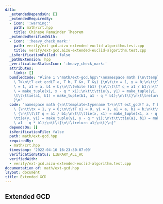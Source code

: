 ```yaml
---
data:
  _extendedDependsOn: []
  _extendedRequiredBy:
  - icon: ':warning:'
    path: math/crt.hpp
    title: Chinese Remainder Theorem
  _extendedVerifiedWith:
  - icon: ':heavy_check_mark:'
    path: verify/ext-gcd.aizu-extended-euclid-algorithm.test.cpp
    title: verify/ext-gcd.aizu-extended-euclid-algorithm.test.cpp
  _isVerificationFailed: false
  _pathExtension: hpp
  _verificationStatusIcon: ':heavy_check_mark:'
  attributes:
    links: []
  bundledCode: "#line 1 \"math/ext-gcd.hpp\"\nnamespace math {\n\ttemplate<typename\
    \ T>\n\tT ext_gcd(T a, T b, T &x, T &y) {\n\t\tx = 1, y = 0;\n\t\tT x1 = 0, y1\
    \ = 1, a1 = a, b1 = b;\n\t\twhile (b1) {\n\t\t\tT q = a1 / b1;\n\t\t\ttie(x, x1)\
    \ = make_tuple(x1, x - q * x1);\n\t\t\ttie(y, y1) = make_tuple(y1, y - q * y1);\n\
    \t\t\ttie(a1, b1) = make_tuple(b1, a1 - q * b1);\n\t\t}\n\t\treturn a1;\n\t}\n\
    }\n"
  code: "namespace math {\n\ttemplate<typename T>\n\tT ext_gcd(T a, T b, T &x, T &y)\
    \ {\n\t\tx = 1, y = 0;\n\t\tT x1 = 0, y1 = 1, a1 = a, b1 = b;\n\t\twhile (b1)\
    \ {\n\t\t\tT q = a1 / b1;\n\t\t\ttie(x, x1) = make_tuple(x1, x - q * x1);\n\t\t\
    \ttie(y, y1) = make_tuple(y1, y - q * y1);\n\t\t\ttie(a1, b1) = make_tuple(b1,\
    \ a1 - q * b1);\n\t\t}\n\t\treturn a1;\n\t}\n}"
  dependsOn: []
  isVerificationFile: false
  path: math/ext-gcd.hpp
  requiredBy:
  - math/crt.hpp
  timestamp: '2022-04-16 16:23:30-07:00'
  verificationStatus: LIBRARY_ALL_AC
  verifiedWith:
  - verify/ext-gcd.aizu-extended-euclid-algorithm.test.cpp
documentation_of: math/ext-gcd.hpp
layout: document
title: Extended GCD
---
```


## Extended GCD